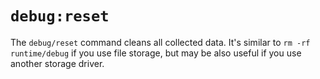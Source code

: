 # `debug:reset`

The `debug/reset` command cleans all collected data. It's similar to `rm -rf runtime/debug` if you use file storage,
but may be also useful if you use another storage driver.
